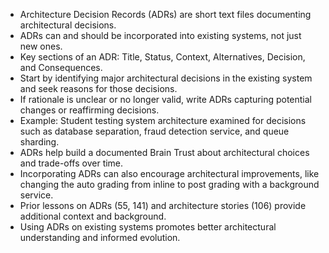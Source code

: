 - Architecture Decision Records (ADRs) are short text files documenting architectural decisions.
- ADRs can and should be incorporated into existing systems, not just new ones.
- Key sections of an ADR: Title, Status, Context, Alternatives, Decision, and Consequences.
- Start by identifying major architectural decisions in the existing system and seek reasons for those decisions.
- If rationale is unclear or no longer valid, write ADRs capturing potential changes or reaffirming decisions.
- Example: Student testing system architecture examined for decisions such as database separation, fraud detection service, and queue sharding.
- ADRs help build a documented Brain Trust about architectural choices and trade-offs over time.
- Incorporating ADRs can also encourage architectural improvements, like changing the auto grading from inline to post grading with a background service.
- Prior lessons on ADRs (55, 141) and architecture stories (106) provide additional context and background.
- Using ADRs on existing systems promotes better architectural understanding and informed evolution.